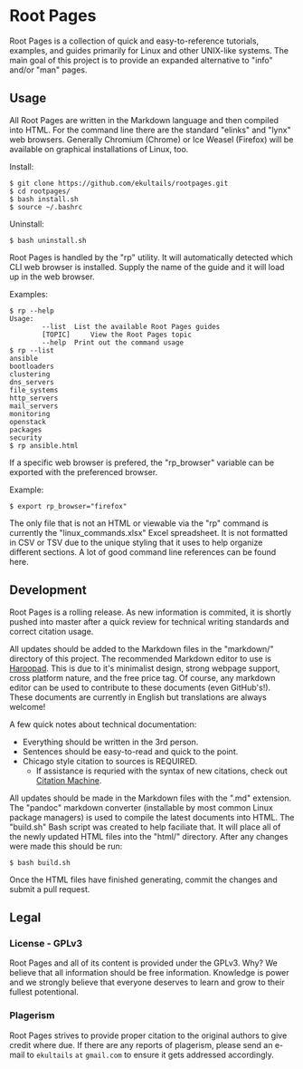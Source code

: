 # Root Pages

Root Pages is a collection of quick and easy-to-reference tutorials, examples, and guides primarily for Linux and other UNIX-like systems. The main goal of this project is to provide an expanded alternative to "info" and/or "man" pages.


## Usage

All Root Pages are written in the Markdown language and then compiled into HTML. For the command line there are the standard "elinks" and "lynx" web browsers. Generally Chromium (Chrome) or Ice Weasel (Firefox) will be available on graphical installations of Linux, too.

Install:
```
$ git clone https://github.com/ekultails/rootpages.git
$ cd rootpages/
$ bash install.sh
$ source ~/.bashrc
```

Uninstall:
```
$ bash uninstall.sh
```

Root Pages is handled by the "rp" utility. It will automatically detected which CLI web browser is installed. Supply the name of the guide and it will load up in the web browser.

Examples:
```
$ rp --help
Usage:
       	--list 	List the available Root Pages guides
       	[TOPIC]   	View the Root Pages topic
       	--help 	Print out the command usage
$ rp --list
ansible
bootloaders
clustering
dns_servers
file_systems
http_servers
mail_servers
monitoring
openstack
packages
security
$ rp ansible.html
```

If a specific web browser is prefered, the "rp_browser" variable can be exported with the preferenced browser.

Example:
```
$ export rp_browser="firefox"
```

The only file that is not an HTML or viewable via the "rp" command is currently the "linux_commands.xlsx" Excel spreadsheet. It is not formatted in CSV or TSV due to the unique styling that it uses to help organize different sections. A lot of good command line references can be found here.


## Development

Root Pages is a rolling release. As new information is commited, it is shortly pushed into master after a quick review for technical writing standards and correct citation usage.

All updates should be added to the Markdown files in the "markdown/" directory of this project. The recommended Markdown editor to use is [Haroopad](http://pad.haroopress.com/user.html). This is due to it's minimalist design, strong webpage support, cross platform nature, and the free price tag. Of course, any markdown editor can be used to contribute to these documents (even GitHub's!). These documents are currently in English but translations are always welcome!

A few quick notes about technical documentation:
* Everything should be written in the 3rd person.
* Sentences should be easy-to-read and quick to the point.
* Chicago style citation to sources is REQUIRED.
  * If assistance is requried with the syntax of new citations, check out [Citation Machine](http://www.citationmachine.net/chicago).

All updates should be made in the Markdown files with the ".md" extension. The "pandoc" markdown converter (installable by most common Linux package managers) is used to compile the latest documents into HTML. The "build.sh" Bash script was created to help faciliate that. It will place all of the newly updated HTML files into the "html/" directory. After any changes were made this should be run:
```
$ bash build.sh
```

Once the HTML files have finished generating, commit the changes and submit a pull request.


## Legal


### License - GPLv3

Root Pages and all of its content is provided under the GPLv3. Why? We believe that all information should be free information. Knowledge is power and we strongly believe that everyone deserves to learn and grow to their fullest potentional.


### Plagerism

Root Pages strives to provide proper citation to the original authors to give credit where due. If there are any reports of plagerism, please send an e-mail to ```ekultails``` ```at``` ```gmail.com``` to ensure it gets addressed accordingly.
